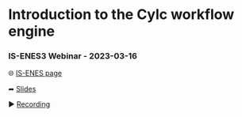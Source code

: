 # Introduction to the Cylc workflow engine

### IS-ENES3 Webinar - 2023-03-16

🌐 [IS-ENES page](https://is.enes.org/training-detailed/#cylc-webinar)

➦ [Slides](dist/index.html)

▶️  [Recording](https://www.youtube.com/watch?v=MHC-PCuy_94)
